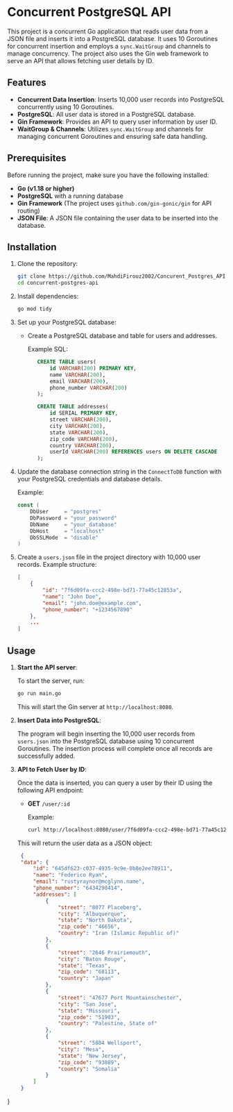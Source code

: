 # Concurrent PostgreSQL API

This project is a concurrent Go application that reads user data from a JSON file and inserts it into a PostgreSQL database. It uses 10 Goroutines for concurrent insertion and employs a `sync.WaitGroup` and channels to manage concurrency. The project also uses the Gin web framework to serve an API that allows fetching user details by ID.

## Features

- **Concurrent Data Insertion**: Inserts 10,000 user records into PostgreSQL concurrently using 10 Goroutines.
- **PostgreSQL**: All user data is stored in a PostgreSQL database.
- **Gin Framework**: Provides an API to query user information by user ID.
- **WaitGroup & Channels**: Utilizes `sync.WaitGroup` and channels for managing concurrent Goroutines and ensuring safe data handling.
  
## Prerequisites

Before running the project, make sure you have the following installed:

- **Go (v1.18 or higher)**
- **PostgreSQL** with a running database
- **Gin Framework** (The project uses `github.com/gin-gonic/gin` for API routing)
- **JSON File**: A JSON file containing the user data to be inserted into the database.

## Installation

1. Clone the repository:

   ```bash
   git clone https://github.com/MahdiFirouz2002/Concurent_Postgres_API.git
   cd concurrent-postgres-api
   ```

2. Install dependencies:

   ```bash
   go mod tidy
   ```

3. Set up your PostgreSQL database:

   - Create a PostgreSQL database and table for users and addresses.

     Example SQL:

     ```sql
        CREATE TABLE users(
            id VARCHAR(200) PRIMARY KEY,
            name VARCHAR(200),
            email VARCHAR(200),
            phone_number VARCHAR(200)
        );

        CREATE TABLE addresses(
            id SERIAL PRIMARY KEY,
            street VARCHAR(200),
            city VARCHAR(200),
            state VARCHAR(200),
            zip_code VARCHAR(200),
            country VARCHAR(200),
            userId VARCHAR(200) REFERENCES users ON DELETE CASCADE
        );
     ```

4. Update the database connection string in the `ConnectToDB` function with your PostgreSQL credentials and database details.

   Example:

   ```go
   const (
       DbUser     = "postgres"
       DbPassword = "your_password"
       DbName     = "your_database"
       DbHost     = "localhost"
       DbSSLMode  = "disable"
   )
   ```

5. Create a `users.json` file in the project directory with 10,000 user records. Example structure:

   ```json
   [
       {
           "id": "7f6d09fa-ccc2-498e-bd71-77a45c12853a",
           "name": "John Doe",
           "email": "john.doe@example.com",
           "phone_number": "+1234567890"
       },
       ...
   ]
   ```

## Usage

1. **Start the API server**:

   To start the server, run:

   ```bash
   go run main.go
   ```

   This will start the Gin server at `http://localhost:8080`.

2. **Insert Data into PostgreSQL**:

   The program will begin inserting the 10,000 user records from `users.json` into the PostgreSQL database using 10 concurrent Goroutines. The insertion process will complete once all records are successfully added.

3. **API to Fetch User by ID**:

   Once the data is inserted, you can query a user by their ID using the following API endpoint:

   - **GET** `/user/:id`
   
     Example:

     ```bash
     curl http://localhost:8080/user/7f6d09fa-ccc2-498e-bd71-77a45c12853a
     ```

   This will return the user data as a JSON object:

   ```json
    {
	"data": {
		"id": "645df623-c037-4935-9c9e-0b8e2ee78911",
		"name": "Federico Ryan",
		"email": "rustyraynor@mcglynn.name",
		"phone_number": "6434290414",
		"addresses": [
			{
				"street": "8077 Placeberg",
				"city": "Albuquerque",
				"state": "North Dakota",
				"zip_code": "46656",
				"country": "Iran (Islamic Republic of)"
			},
			{
				"street": "2646 Prairiemouth",
				"city": "Baton Rouge",
				"state": "Texas",
				"zip_code": "68113",
				"country": "Japan"
			},
			{
				"street": "47677 Port Mountainschester",
				"city": "San Jose",
				"state": "Missouri",
				"zip_code": "51903",
				"country": "Palestine, State of"
			},
			{
				"street": "5804 Wellsport",
				"city": "Mesa",
				"state": "New Jersey",
				"zip_code": "93089",
				"country": "Somalia"
			}
		]
	}
}
   ```